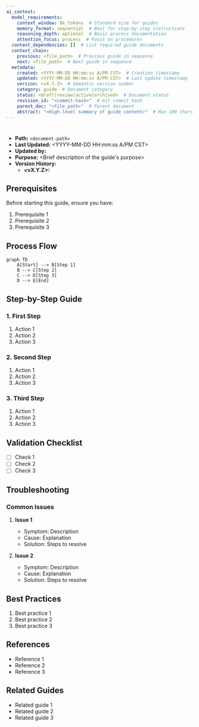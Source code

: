 ```yaml
---
ai_context:
  model_requirements:
    context_window: 8k_tokens  # Standard size for guides
    memory_format: sequential  # Best for step-by-step instructions
    reasoning_depth: optional  # Basic process documentation
    attention_focus: process  # Focus on procedures
  context_dependencies: []  # List required guide documents
  context_chain:
    previous: <file_path>  # Previous guide in sequence
    next: <file_path>  # Next guide in sequence
  metadata:
    created: <YYYY-MM-DD HH:mm:ss A/PM CST>  # Creation timestamp
    updated: <YYYY-MM-DD HH:mm:ss A/PM CST>  # Last update timestamp
    version: <vX.Y.Z>  # Semantic version number
    category: guide  # Document category
    status: <draft|review|active|archived>  # Document status
    revision_id: "<commit-hash>"  # Git commit hash
    parent_doc: "<file_path>"  # Parent document
    abstract: "<High-level summary of guide content>"  # Max 100 chars
---
```


# <Guide Title>
- **Path:** `<document-path>`
- **Last Updated:** <YYYY-MM-DD HH:mm:ss A/PM CST>
- **Updated by:** <author>
- **Purpose:** <Brief description of the guide's purpose>
- **Version History:**
  - **<vX.Y.Z>:** <change description>

## Prerequisites
Before starting this guide, ensure you have:
1. Prerequisite 1
2. Prerequisite 2
3. Prerequisite 3

## Process Flow
```mermaid
graph TD
    A[Start] --> B[Step 1]
    B --> C[Step 2]
    C --> D[Step 3]
    D --> E[End]
```

## Step-by-Step Guide

### 1. First Step
1. Action 1
2. Action 2
3. Action 3

### 2. Second Step
1. Action 1
2. Action 2
3. Action 3

### 3. Third Step
1. Action 1
2. Action 2
3. Action 3

## Validation Checklist
- [ ] Check 1
- [ ] Check 2
- [ ] Check 3

## Troubleshooting

### Common Issues
1. **Issue 1**
   - Symptom: Description
   - Cause: Explanation
   - Solution: Steps to resolve
   
2. **Issue 2**
   - Symptom: Description
   - Cause: Explanation
   - Solution: Steps to resolve

## Best Practices
1. Best practice 1
2. Best practice 2
3. Best practice 3

## References
- Reference 1
- Reference 2
- Reference 3

## Related Guides
- Related guide 1
- Related guide 2
- Related guide 3 